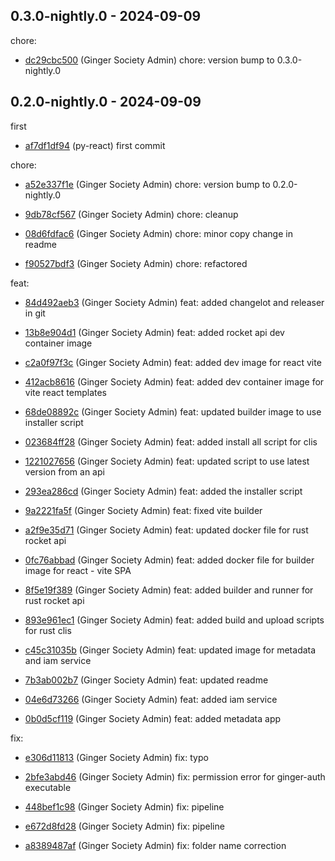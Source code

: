 ## 0.3.0-nightly.0 - 2024-09-09
chore:
 - [dc29cbc500](dc29cbc500a72ca4967bc03e8bef67adae20f53e) (Ginger Society Admin) chore: version bump to 0.3.0-nightly.0
	
## 0.2.0-nightly.0 - 2024-09-09
first
 - [af7df1df94](af7df1df942b114a4a00e6323cc3b7eb4a889592) (py-react) first commit
	
chore:
 - [a52e337f1e](a52e337f1e1250e2f24e2508c8ae4e758978dc20) (Ginger Society Admin) chore: version bump to 0.2.0-nightly.0
	
 - [9db78cf567](9db78cf5673613e0a55fa33226c254e20bc54c83) (Ginger Society Admin) chore: cleanup
	
 - [08d6fdfac6](08d6fdfac6f17d8d948fcf01028c3cd30e51cf1c) (Ginger Society Admin) chore: minor copy change in readme
	
 - [f90527bdf3](f90527bdf3af6e6e42502c040ceb4ed02118e713) (Ginger Society Admin) chore: refactored
	
feat:
 - [84d492aeb3](84d492aeb34550886a9984f02ef56f8a75c89e30) (Ginger Society Admin) feat: added changelot and releaser in git
	
 - [13b8e904d1](13b8e904d1c00e376d8b9c189a3a101882817ce7) (Ginger Society Admin) feat: added rocket api dev container image
	
 - [c2a0f97f3c](c2a0f97f3cd8447bd37d0bc76c9b2c6ba2e9b30c) (Ginger Society Admin) feat: added dev image for react vite
	
 - [412acb8616](412acb86165bede2906bb6537b2f146932635ebe) (Ginger Society Admin) feat: added dev container image for vite react templates
	
 - [68de08892c](68de08892ceaab3789f813fcca6cb05e01d3feef) (Ginger Society Admin) feat: updated builder image to use installer script
	
 - [023684ff28](023684ff28db5d3d51b1243f0e560911d55b437c) (Ginger Society Admin) feat: added install all script for clis
	
 - [1221027656](1221027656a18d44c19b0aecb20c945e5d2c12aa) (Ginger Society Admin) feat: updated script to use latest version from an api
	
 - [293ea286cd](293ea286cd22989d308a4eaac08271a9d483f43e) (Ginger Society Admin) feat: added the installer script
	
 - [9a2221fa5f](9a2221fa5fcf6e0a41bd406295df39ff429c109b) (Ginger Society Admin) feat: fixed vite builder
	
 - [a2f9e35d71](a2f9e35d718ace7e9cbff67bbc5a546babb2dee1) (Ginger Society Admin) feat: updated docker file for rust rocket api
	
 - [0fc76abbad](0fc76abbada313bd4160cecddf3d67bf03ddad4f) (Ginger Society Admin) feat: added docker file for builder image for react - vite SPA
	
 - [8f5e19f389](8f5e19f389217f02338f2928ed537fe015201e71) (Ginger Society Admin) feat: added builder and runner for rust rocket api
	
 - [893e961ec1](893e961ec18d870579f84f97a36165fde682010b) (Ginger Society Admin) feat: added build and upload scripts for rust clis
	
 - [c45c31035b](c45c31035ba0998f3a218674b054e7c30775b617) (Ginger Society Admin) feat: updated image for metadata and iam service
	
 - [7b3ab002b7](7b3ab002b7d73b9f86de1228b697610f2ee8f796) (Ginger Society Admin) feat: updated readme
	
 - [04e6d73266](04e6d732660cd41e6a3f7b6f7833d0f2f58ce1a8) (Ginger Society Admin) feat: added iam service
	
 - [0b0d5cf119](0b0d5cf119a88894a5b6084c810191638b2b2fcc) (Ginger Society Admin) feat: added metadata app
	
fix:
 - [e306d11813](e306d11813dbfbcb3ad2e03cd999b2821eda5682) (Ginger Society Admin) fix: typo
	
 - [2bfe3abd46](2bfe3abd466b3374da0353d1dd3c8c0fa798b2d4) (Ginger Society Admin) fix: permission error for ginger-auth executable
	
 - [448bef1c98](448bef1c98aaee65cdec46192a828d787fc4e1ad) (Ginger Society Admin) fix: pipeline
	
 - [e672d8fd28](e672d8fd28b35fab74b8de1132791c45f83371a6) (Ginger Society Admin) fix: pipeline
	
 - [a8389487af](a8389487afe80a2a87d306bc9a3b868e1dda48de) (Ginger Society Admin) fix: folder name correction
	
